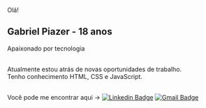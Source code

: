 Olá!

## Gabriel Piazer - 18 anos

Apaixonado por tecnologia
 
<br/> Atualmente estou atrás de novas oportunidades de trabalho.
<br/> Tenho conhecimento HTML, CSS e JavaScript.

<br/> Você pode me encontrar aqui -> 
[![Linkedin Badge](https://img.shields.io/badge/-Gabriel_Piazer-blue?style=flat-square&logo=Linkedin&logoColor=white&link=https://www.linkedin.com/in/gabriel-piazer/)](https://www.linkedin.com/in/gbrpiazer/)
[![Gmail Badge](https://img.shields.io/badge/-gabrielmpiazer@gmail.com-c14438?style=flat-square&logo=Gmail&logoColor=white&link=mailto:gabrielmpiazer@gmail.com)](mailto:gabrielmpiazer@gmail.com)

